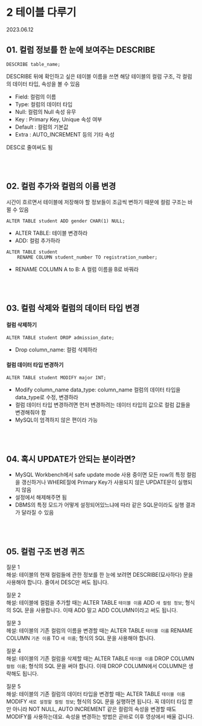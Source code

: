 # 2 테이블 다루기

2023.06.12

## 01. 컬럼 정보를 한 눈에 보여주는 DESCRIBE
```MySQL
DESCRIBE table_name;
```

DESCRIBE 뒤에 확인하고 싶은 테이블 이름을 쓰면 해당 테이블의 컬럼 구조, 각 컬럼의 데이터 타입, 속성을 볼 수 있음
- Field: 컬럼의 이름
- Type: 컬럼의 데이터 타입
- Null: 컬럼의 Null 속성 유무
- Key : Primary Key, Unique 속성 여부
- Default : 컬럼의 기본값
- Extra : AUTO_INCREMENT 등의 기타 속성

DESC로 줄여써도 됨

<br/><br/>

## 02. 컬럼 추가와 컬럼의 이름 변경
시간이 흐르면서 테이블에 저장해야 할 정보들이 조금씩 변하기 때문에 컬럼 구조는 바뀔 수 있음  

```MySQL
ALTER TABLE student ADD gender CHAR(1) NULL;
```
- ALTER TABLE: 테이블 변경하라
- ADD: 컬럼 추가하라

```MySQL
ALTER TABLE student 
    RENAME COLUMN student_number TO registration_number;
```
- RENAME COLUMN A to B: A 컬럼 이름을 B로 바꿔라

<br/><br/>

## 03. 컬럼 삭제와 컬럼의 데이터 타입 변경
#### 컬럼 삭제하기
```MySQL
ALTER TABLE student DROP admission_date;
```
- Drop column_name: 컬럼 삭제하라

#### 컬럼 데이터 타입 변경하기
```MySQL
ALTER TABLE student MODIFY major INT;
```
- Modify column_name data_type: column_name 컬럼의 데이터 타입을 data_type로 수정, 변경하라
- 컬럼 데이터 타입 변경하려면 먼저 변경하려는 데이터 타입의 값으로 컬럼 값들을 변경해줘야 함
- MySQL이 엄격하지 않은 편이라 가능

<br/><br/>

## 04. 혹시 UPDATE가 안되는 분이라면?
- MySQL Workbench에서 safe update mode 사용 중이면 모든 row의 특정 컬럼을 갱신하거나 WHERE절에 Primary Key가 사용되지 않은 UPDATE문이 실행되지 않음
- 설정에서 해제해주면 됨
- DBMS의 특정 모드가 어떻게 설정되어있느냐에 따라 같은 SQL문이라도 실행 결과가 달라질 수 있음

<br/><br/>

## 05. 컬럼 구조 변경 퀴즈

질문 1  
해설: 테이블의 현재 컬럼들에 관한 정보를 한 눈에 보려면 DESCRIBE(묘사하다) 문을 사용해야 합니다. 줄여서 DESC만 써도 됩니다.

질문 2  
해설: 테이블에 컬럼을 추가할 때는 ALTER TABLE `테이블 이름` ADD `새 컬럼 정보`; 형식의 SQL 문을 사용합니다. 이때 ADD 말고 ADD COLUMN이라고 써도 됩니다.

질문 3  
헤설: 테이블의 기존 컬럼의 이름을 변경할 때는 ALTER TABLE `테이블 이름` RENAME COLUMN `기존 이름` TO `새 이름`; 형식의 SQL 문을 사용해야 합니다. 

질문 4  
해설: 테이블의 기존 컬럼을 삭제할 때는 ALTER TABLE `테이블 이름` DROP COLUMN `컬럼 이름`; 형식의 SQL 문을 써야 합니다. 이때 DROP COLUMN에서 COLUMN은 생략해도 됩니다.

질문 5  
해설: 테이블의 기존 컬럼의 데이터 타입을 변경할 때는 ALTER TABLE `테이블 이름` MODIFY `새로 설정할 컬럼 정보`; 형식의 SQL 문을 실행하면 됩니다. 꼭 데이터 타입 뿐만 아니라 NOT NULL, AUTO INCREMENT 같은 컬럼의 속성을 변경할 때도 MODIFY를 사용하는데요. 속성을 변경하는 방법은 곧바로 이후 영상에서 배울 겁니다.
